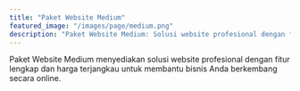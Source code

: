 ```yaml
---
title: "Paket Website Medium"
featured_image: "/images/page/medium.png"
description: "Paket Website Medium: Solusi website profesional dengan fitur lengkap dan harga terjangkau untuk bisnis Anda."
---
```

Paket Website Medium menyediakan solusi website profesional dengan fitur lengkap dan harga terjangkau untuk membantu bisnis Anda berkembang secara online.
